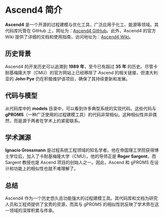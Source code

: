 # Ascend4 简介

**Ascend4** 是一个开源的过程建模与优化工具，广泛应用于化工、能源等领域。其代码库托管在 GitHub 上，网址为：[Ascend4 GitHub](https://github.com/ascend4/ascend4)。此外，Ascend4 的官方 Wiki 提供了详细的文档和使用指南，访问地址为：[Ascend4 Wiki](https://ascend4.org/)。

## 历史背景

Ascend4 的开发历史可以追溯到 **1989 年**，至今已有超过 **35 年** 的历史。尽管卡耐基梅隆大学（CMU）的官方网站上已经移除了 Ascend 的相关链接，但澳大利亚的 **John Pye** 仍在积极维护该项目，确保了其持续更新和发展。

## 代码与模型

从代码库中的 **models** 目录中，可以看到许多典型系统的实现代码。这些代码与 **gPROMS**（一种广泛使用的过程建模工具）的代码非常相似。这种相似性并非偶然，而是源于两者在学术上的紧密联系。

## 学术渊源

**Ignacio Grossmann** 是过程系统工程领域的知名学者。他在帝国理工学院获得博士学位后，加入了卡耐基梅隆大学（CMU）。他的导师正是 **Roger Sargent**，而 Sargent 教授也是 Ascend 项目的创始人之一。因此，Ascend 和 gPROMS 在设计和功能上的相似性也就不难理解了。

## 总结

Ascend4 作为一个历史悠久且功能强大的过程建模工具。其代码库和文档为研究人员和工程师提供了宝贵的资源，而其与 gPROMS 的相似性则反映了学术界在这一领域的深厚积累与传承。